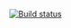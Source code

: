 [![Build status](https://ci.appveyor.com/api/projects/status/nv8vf36f5cf6ncaf?svg=true)](https://ci.appveyor.com/project/Polina172001/events)
